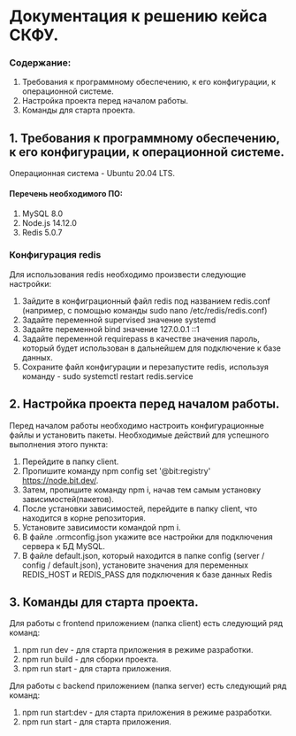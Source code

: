 # Документация к решению кейса СКФУ.

### Содержание:
1. Требования к программному обеспечению, к его конфигурации, к операционной системе.
2. Настройка проекта перед началом работы.
3. Команды для старта проекта.

## 1. Требования к программному обеспечению, к его конфигурации, к операционной системе.
Операционная система - Ubuntu 20.04 LTS.

#### Перечень необходимого ПО:
1. MySQL 8.0
2. Node.js 14.12.0
3. Redis 5.0.7

### Конфигурация redis
Для использования redis необходимо произвести следующие настройки:

1. Зайдите в конфиграционный файл redis под названием redis.conf (например, с помощью команды sudo nano /etc/redis/redis.conf)
2. Задайте переменной supervised значение systemd
3. Задайте переменной bind значение 127.0.0.1 ::1
4. Задайте переменной requirepass в качестве значения пароль, который будет использован в дальнейшем для подключение к базе данных.
5. Сохраните файл конфигурации и перезапустите redis, используя команду - sudo systemctl restart redis.service

## 2. Настройка проекта перед началом работы.
Перед началом работы необходимо настроить конфигурационные файлы и установить пакеты.
Необходимые действий для успешного выполнения этого пункта: 
1. Перейдите в папку client.
2. Пропишите команду npm config set '@bit:registry' https://node.bit.dev/.
3. Затем, пропишите команду npm i, начав тем самым установку зависимостей(пакетов).
4. После установки зависимостей, перейдите в папку client, что находится в корне репозитория.
5. Установите зависимости командой npm i.
6. В файле .ormconfig.json укажите все настройки для подключения сервера к БД MySQL.
7. В файле default.json, который находится в папке config (server / config / default.json), установите значения для переменных REDIS_HOST и REDIS_PASS для подключения к базе данных Redis

## 3. Команды для старта проекта.
Для работы с frontend приложением (папка client) есть следующий ряд команд:
1. npm run dev - для старта приложения в режиме разработки.
2. npm run build - для сборки проекта.
3. npm run start - для старта приложения.

Для работы с backend приложением (папка server) есть следующий ряд команд:
1. npm run start:dev - для старта приложения  в режиме разработки.
2. npm run start - для старта приложения.
